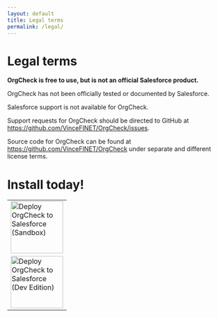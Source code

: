 ```yaml
---
layout: default
title: Legal terms
permalink: /legal/
---
```


# Legal terms

**OrgCheck is free to use, but is not an official Salesforce product.** 

OrgCheck has not been officially tested or documented by Salesforce. 

Salesforce support is not available for OrgCheck. 

Support requests for OrgCheck should be directed to GitHub at <a href="https://github.com/VinceFINET/OrgCheck/issues" target="_blank">https://github.com/VinceFINET/OrgCheck/issues</a>. 

Source code for OrgCheck can be found at <a href="https://github.com/VinceFINET/OrgCheck" target="_blank">https://github.com/VinceFINET/OrgCheck</a> under separate and different license terms.


# Install today!
<table>
  <tr><td><a href="https://sfdc.co/OrgCheck-Install-1_9-SDB"><img width="120" src="../assets/pngs/Install-SDBX.png" alt="Deploy OrgCheck to Salesforce (Sandbox)"></a></td></tr>
  <tr><td><a href="https://sfdc.co/OrgCheck-Install-1_9-DevOrg"><img width="120" src="../assets/pngs/Install-DevEdition.png" alt="Deploy OrgCheck to Salesforce (Dev Edition)"></a></td></tr>
</table>
